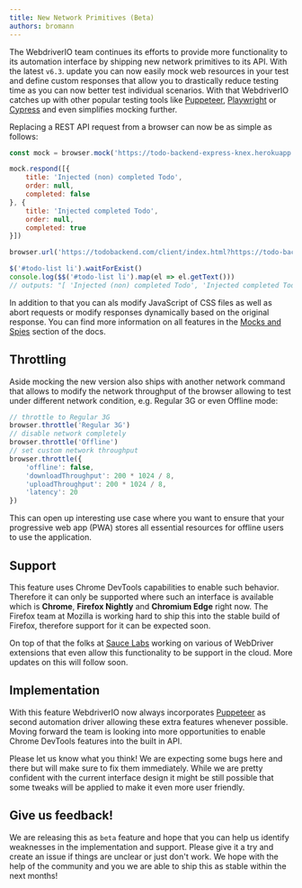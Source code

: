 ```yaml
---
title: New Network Primitives (Beta)
authors: bromann
---
```


The WebdriverIO team continues its efforts to provide more functionality to its automation interface by shipping new network primitives to its API. With the latest `v6.3`. update you can now easily mock web resources in your test and define custom responses that allow you to drastically reduce testing time as you can now better test individual scenarios. With that WebdriverIO catches up with other popular testing tools like [Puppeteer](https://pptr.dev/), [Playwright](https://playwright.dev/) or [Cypress](https://www.cypress.io/) and even simplifies mocking further.

<!-- truncate -->

Replacing a REST API request from a browser can now be as simple as follows:

```js
const mock = browser.mock('https://todo-backend-express-knex.herokuapp.com/')

mock.respond([{
    title: 'Injected (non) completed Todo',
    order: null,
    completed: false
}, {
    title: 'Injected completed Todo',
    order: null,
    completed: true
}])

browser.url('https://todobackend.com/client/index.html?https://todo-backend-express-knex.herokuapp.com/')

$('#todo-list li').waitForExist()
console.log($$('#todo-list li').map(el => el.getText()))
// outputs: "[ 'Injected (non) completed Todo', 'Injected completed Todo' ]"
```

In addition to that you can als modify JavaScript of CSS files as well as abort requests or modify responses dynamically based on the original response. You can find more information on all features in the [Mocks and Spies](/docs/mocksandspies) section of the docs.

## Throttling

Aside mocking the new version also ships with another network command that allows to modify the network throughput of the browser allowing to test under different network condition, e.g. Regular 3G or even Offline mode:

```js
// throttle to Regular 3G
browser.throttle('Regular 3G')
// disable network completely
browser.throttle('Offline')
// set custom network throughput
browser.throttle({
    'offline': false,
    'downloadThroughput': 200 * 1024 / 8,
    'uploadThroughput': 200 * 1024 / 8,
    'latency': 20
})
```

This can open up interesting use case where you want to ensure that your progressive web app (PWA) stores all essential resources for offline users to use the application.

## Support

This feature uses Chrome DevTools capabilities to enable such behavior. Therefore it can only be supported where such an interface is available which is __Chrome__, __Firefox Nightly__ and __Chromium Edge__ right now. The Firefox team at Mozilla is working hard to ship this into the stable build of Firefox, therefore support for it can be expected soon.

On top of that the folks at [Sauce Labs](https://saucelabs.com/) working on various of WebDriver extensions that even allow this functionality to be support in the cloud. More updates on this will follow soon.

## Implementation

With this feature WebdriverIO now always incorporates [Puppeteer](https://pptr.dev/) as second automation driver allowing these extra features whenever possible. Moving forward the team is looking into more opportunities to enable Chrome DevTools features into the built in API.

Please let us know what you think! We are expecting some bugs here and there but will make sure to fix them immediately. While we are pretty confident with the current interface design it might be still possible that some tweaks will be applied to make it even more user friendly.

## Give us feedback!

We are releasing this as `beta` feature and hope that you can help us identify weaknesses in the implementation and support. Please give it a try and create an issue if things are unclear or just don't work. We hope with the help of the community and you we are able to ship this as stable within the next months!
